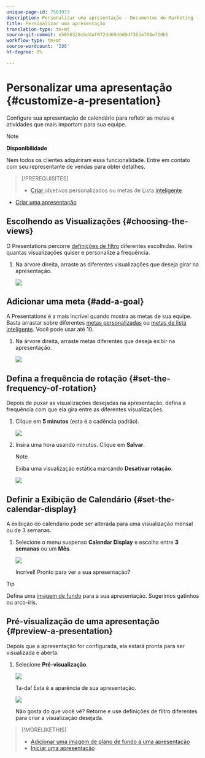 ```yaml
---
unique-page-id: 7503973
description: Personalizar uma apresentação - Documentos do Marketing - Documentação do produto
title: Personalizar uma apresentação
translation-type: tm+mt
source-git-commit: e5050328cbddaf072dd60ddd8d7363a704e720b5
workflow-type: tm+mt
source-wordcount: '286'
ht-degree: 0%

---
```



# Personalizar uma apresentação {#customize-a-presentation}

Configure sua apresentação de calendário para refletir as metas e atividades que mais importam para sua equipe.

>[!NOTE]
>
>**Disponibilidade**
>
>Nem todos os clientes adquiriram essa funcionalidade. Entre em contato com seu representante de vendas para obter detalhes.

>[!PREREQUISITES]
>
>* [Criar ](/help/marketo/product-docs/core-marketo-concepts/marketing-calendar/calendar-hd/create-a-custom-goal.md) objetivos personalizados ou metas de Lista  [inteligente](/help/marketo/product-docs/core-marketo-concepts/marketing-calendar/calendar-hd/create-a-smart-list-goal.md)
   >
   >
* [Criar uma apresentação](/help/marketo/product-docs/core-marketo-concepts/marketing-calendar/calendar-hd/create-a-presentation.md)


## Escolhendo as Visualizações {#choosing-the-views}

O Presentations percorre [definições de filtro](/help/marketo/product-docs/core-marketo-concepts/marketing-calendar/working-with-the-calendar/filtering-the-marketing-calendar.md) diferentes escolhidas. Retire quantas visualizações quiser e personalize a frequência.

1. Na árvore direita, arraste as diferentes visualizações que deseja girar na apresentação.

   ![](assets/image2015-3-18-13-3a6-3a10.png)

## Adicionar uma meta {#add-a-goal}

A Presentations é a mais incrível quando mostra as metas de sua equipe. Basta arrastar sobre diferentes [metas personalizadas](/help/marketo/product-docs/core-marketo-concepts/marketing-calendar/calendar-hd/create-a-custom-goal.md) ou [metas de lista inteligente](/help/marketo/product-docs/core-marketo-concepts/marketing-calendar/calendar-hd/create-a-smart-list-goal.md). Você pode usar até 10.

1. Na árvore direita, arraste metas diferentes que deseja exibir na apresentação.

   ![](assets/image2015-3-24-14-3a23-3a26.png)

## Defina a frequência de rotação {#set-the-frequency-of-rotation}

Depois de puxar as visualizações desejadas na apresentação, defina a frequência com que ela gira entre as diferentes visualizações.

1. Clique em **5 minutos** (esta é a cadência padrão).

   ![](assets/image2015-3-18-13-3a17-3a29.png)

1. Insira uma hora usando minutos. Clique em **Salvar**.

   >[!NOTE]
   >
   >Exiba uma visualização estática marcando **Desativar rotação**.

   ![](assets/image2015-3-18-13-3a22-3a18.png)

## Definir a Exibição de Calendário {#set-the-calendar-display}

A exibição do calendário pode ser alterada para uma visualização mensal ou de 3 semanas.

1. Selecione o menu suspenso **Calendar Display** e escolha entre **3 semanas** ou um **Mês**.

   ![](assets/image2015-3-18-13-3a27-3a37.png)

   Incrível! Pronto para ver a sua apresentação?

>[!TIP]
>
>Defina uma [imagem de fundo](/help/marketo/product-docs/core-marketo-concepts/marketing-calendar/calendar-hd/add-a-background-image-to-a-presentation.md) para a sua apresentação. Sugerimos gatinhos ou arco-íris.

## Pré-visualização de uma apresentação {#preview-a-presentation}

Depois que a apresentação for configurada, ela estará pronta para ser visualizada e aberta.

1. Selecione **Pré-visualização**.

   ![](assets/image2015-3-18-13-3a37-3a55.png)

   Ta-da! Esta é a aparência de sua apresentação.

   ![](assets/image2015-3-24-14-3a29-3a29.png)

   Não gosta do que você vê? Retorne e use definições de filtro diferentes para criar a visualização desejada.

>[!MORELIKETHIS]
>
>* [Adicionar uma imagem de plano de fundo a uma apresentação](/help/marketo/product-docs/core-marketo-concepts/marketing-calendar/calendar-hd/add-a-background-image-to-a-presentation.md)
>* [Iniciar uma apresentação](/help/marketo/product-docs/core-marketo-concepts/marketing-calendar/calendar-hd/launch-a-presentation.md)

